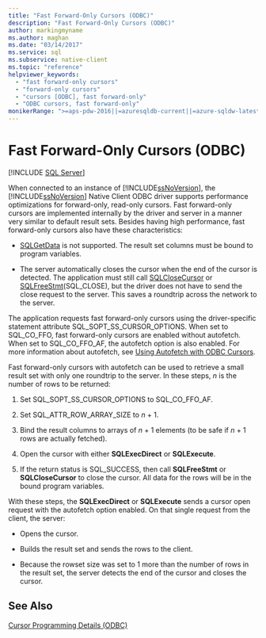 ```yaml
---
title: "Fast Forward-Only Cursors (ODBC)"
description: "Fast Forward-Only Cursors (ODBC)"
author: markingmyname
ms.author: maghan
ms.date: "03/14/2017"
ms.service: sql
ms.subservice: native-client
ms.topic: "reference"
helpviewer_keywords:
  - "fast forward-only cursors"
  - "forward-only cursors"
  - "cursors [ODBC], fast forward-only"
  - "ODBC cursors, fast forward-only"
monikerRange: ">=aps-pdw-2016||=azuresqldb-current||=azure-sqldw-latest||>=sql-server-2016||>=sql-server-linux-2017||=azuresqldb-mi-current"
---
```

# Fast Forward-Only Cursors (ODBC)
[!INCLUDE [SQL Server](../../../includes/applies-to-version/sql-asdb-asdbmi-asa-pdw.md)]

  When connected to an instance of [!INCLUDE[ssNoVersion](../../../includes/ssnoversion-md.md)], the [!INCLUDE[ssNoVersion](../../../includes/ssnoversion-md.md)] Native Client ODBC driver supports performance optimizations for forward-only, read-only cursors. Fast forward-only cursors are implemented internally by the driver and server in a manner very similar to default result sets. Besides having high performance, fast forward-only cursors also have these characteristics:  
  
-   [SQLGetData](../../../relational-databases/native-client-odbc-api/sqlgetdata.md) is not supported. The result set columns must be bound to program variables.  
  
-   The server automatically closes the cursor when the end of the cursor is detected. The application must still call [SQLCloseCursor](../../../relational-databases/native-client-odbc-api/sqlclosecursor.md) or [SQLFreeStmt](../../../relational-databases/native-client-odbc-api/sqlfreestmt.md)(SQL_CLOSE), but the driver does not have to send the close request to the server. This saves a roundtrip across the network to the server.  
  
 The application requests fast forward-only cursors using the driver-specific statement attribute SQL_SOPT_SS_CURSOR_OPTIONS. When set to SQL_CO_FFO, fast forward-only cursors are enabled without autofetch. When set to SQL_CO_FFO_AF, the autofetch option is also enabled. For more information about autofetch, see [Using Autofetch with ODBC Cursors](../../../relational-databases/native-client-odbc-cursors/programming/using-autofetch-with-odbc-cursors.md).  
  
 Fast forward-only cursors with autofetch can be used to retrieve a small result set with only one roundtrip to the server. In these steps, *n* is the number of rows to be returned:  
  
1.  Set SQL_SOPT_SS_CURSOR_OPTIONS to SQL_CO_FFO_AF.  
  
2.  Set SQL_ATTR_ROW_ARRAY_SIZE to *n* + 1.  
  
3.  Bind the result columns to arrays of *n* + 1 elements (to be safe if *n* + 1 rows are actually fetched).  
  
4.  Open the cursor with either **SQLExecDirect** or **SQLExecute**.  
  
5.  If the return status is SQL_SUCCESS, then call **SQLFreeStmt** or **SQLCloseCursor** to close the cursor. All data for the rows will be in the bound program variables.  
  
 With these steps, the **SQLExecDirect** or **SQLExecute** sends a cursor open request with the autofetch option enabled. On that single request from the client, the server:  
  
-   Opens the cursor.  
  
-   Builds the result set and sends the rows to the client.  
  
-   Because the rowset size was set to 1 more than the number of rows in the result set, the server detects the end of the cursor and closes the cursor.  
  
## See Also  
 [Cursor Programming Details &#40;ODBC&#41;](../../../relational-databases/native-client-odbc-cursors/programming/cursor-programming-details-odbc.md)  
  
  
